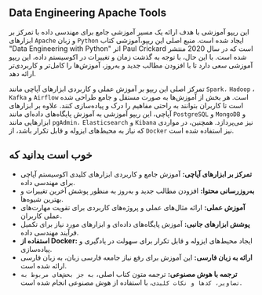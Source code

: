 ## Data Engineering Apache Tools

این  ریپو آموزشی با هدف ارائه یک مسیر آموزشی جامع برای مهندسی داده با تمرکز بر ابزارهای `Apache` و زبان `Python` ایجاد شده است. منبع اصلی این  ریپو،آموزشی  کتاب "Data Engineering with Python" اثر Paul Crickard است که در سال 2020 منتشر شده است. با این حال، با توجه به گذشت زمان و تغییرات در اکوسیستم داده، این  ریپو آموزشی سعی دارد تا با افزودن مطالب جدید و به‌روز، آموزش‌ها را کامل‌تر و کاربردی‌تر ارائه دهد.

تمرکز اصلی این  ریپو  بر آموزش عملی و کاربردی ابزارهای آپاچی مانند `Spark،` `Hadoop` ، `Kafka` و `Airflow` است. هر بخش از آموزش‌ها به صورت مستقل و جامع طراحی شده است تا کاربران بتوانند به راحتی مفاهیم را درک و پیاده‌سازی کنند. علاوه بر ابزارهای آپاچی، این  ریپو آموزشی به آموزش پایگاه‌های داده‌ای مانند `PostgreSQL` و `MongoDB` و ابزارهایی مانند `pgAdmin،` `Elasticsearch` و `Kibana` نیز می‌پردازد. همچنین، در مواردی که نیاز به محیط‌های ایزوله و قابل تکرار باشد، از `Docker` نیز استفاده شده است.

## خوب است بدانید که

* **تمرکز بر ابزارهای آپاچی:** آموزش جامع و کاربردی ابزارهای کلیدی اکوسیستم آپاچی برای مهندسی داده.
* **به‌روزرسانی محتوا:** افزودن مطالب جدید و به‌روز به منظور پوشش آخرین تغییرات و بهترین شیوه‌ها.
* **آموزش عملی:** ارائه مثال‌های عملی و پروژه‌های کاربردی برای تقویت مهارت‌های عملی کاربران.
* **پوشش ابزارهای جانبی:** آموزش پایگاه‌های داده‌ای و ابزارهای مورد نیاز برای تکمیل فرآیند مهندسی داده.
* **استفاده از Docker:** ایجاد محیط‌های ایزوله و قابل تکرار برای سهولت در یادگیری و پیاده‌سازی.
* **ارائه به زبان فارسی:** این آموزش برای رفع نیاز جامعه فارسی زبان، به زبان فارسی ارائه شده است.
* **ترجمه با هوش مصنوعی:** ترجمه متون کتاب اصلی، `به جز بخش‌های مربوط به تصاویر، کدها و نکات کلیدی`، با استفاده از هوش مصنوعی انجام شده است.

